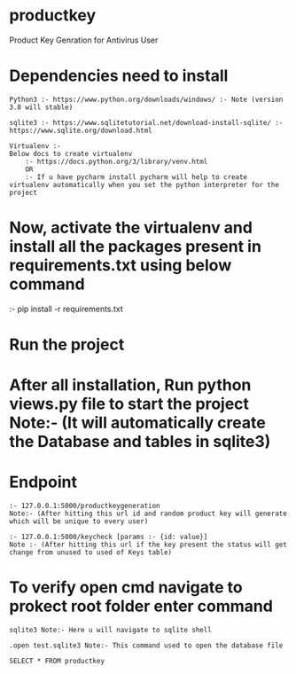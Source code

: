 # productkey
Product Key Genration for Antivirus User

# Dependencies need to install

    Python3 :- https://www.python.org/downloads/windows/ :- Note (version 3.8 will stable)

    sqlite3 :- https://www.sqlitetutorial.net/download-install-sqlite/ :- https://www.sqlite.org/download.html

    Virtualenv :- 
	Below docs to create virtualenv 
		:- https://docs.python.org/3/library/venv.html 
		OR 
		:- If u have pycharm install pycharm will help to create virtualenv automatically when you set the python interpreter for the project

# Now, activate the virtualenv and install all the packages present in requirements.txt using below command 
  :- pip install -r requirements.txt

# Run the project

# After all installation, Run python views.py file to start the project Note:- (It will automatically create the Database and tables in sqlite3)

# Endpoint 
	:- 127.0.0.1:5000/productkeygeneration 
    Note:- (After hitting this url id and random product key will generate which will be unique to every user)

	:- 127.0.0.1:5000/keycheck [params :- {id: value}]
    Note :- (After hitting this url if the key present the status will get change from unused to used of Keys table)

# To verify open cmd navigate to prokect root folder enter command

    sqlite3 Note:- Here u will navigate to sqlite shell

    .open test.sqlite3 Note:- This command used to open the database file

    SELECT * FROM productkey

